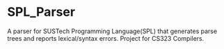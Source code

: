 # SPL_Parser

 A parser for SUSTech Programming Language(SPL) that generates parse trees and reports lexical/syntax errors. Project for CS323 Compilers.